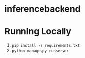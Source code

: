 # inferencebackend

# Running Locally

1. `pip install -r requirements.txt`
2. `python manage.py runserver`
